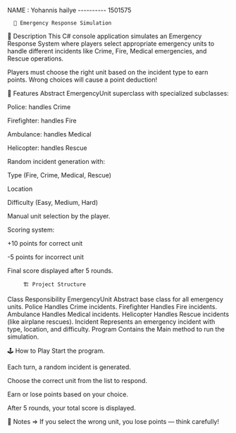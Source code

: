 
NAME : Yohannis hailye   ----------   1501575

      🚨 Emergency Response Simulation

   📜 Description
This C# console application simulates an Emergency Response System where players select appropriate emergency units to handle different incidents like Crime, Fire, Medical emergencies, and Rescue operations.

Players must choose the right unit based on the incident type to earn points. Wrong choices will cause a point deduction!

   🎯 Features
Abstract EmergencyUnit superclass with specialized subclasses:

Police: handles Crime

Firefighter: handles Fire

Ambulance: handles Medical

Helicopter: handles Rescue

Random incident generation with:

Type (Fire, Crime, Medical, Rescue)

Location

Difficulty (Easy, Medium, Hard)

Manual unit selection by the player.

Scoring system:

+10 points for correct unit

-5 points for incorrect unit

Final score displayed after 5 rounds.

         🏗️ Project Structure

   Class	                     Responsibility
EmergencyUnit	      Abstract base class for all emergency units.
Police	              Handles Crime incidents.
Firefighter	          Handles Fire incidents.
Ambulance	          Handles Medical incidents.
Helicopter	          Handles Rescue incidents (like airplane rescues).
Incident	          Represents an emergency incident with type, location, and difficulty.
Program	              Contains the Main method to run the simulation.

   🕹️ How to Play
Start the program.

Each turn, a random incident is generated.

Choose the correct unit from the list to respond.

Earn or lose points based on your choice.

After 5 rounds, your total score is displayed.

📌 Notes => If you select the wrong unit, you lose points — think carefully!